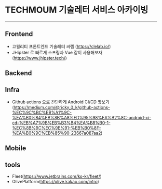 # TECHMOUM 기술레터 서비스 아카이빙

---

## Frontend

- 고퀄리티 프론트엔드 기술레터 씨렙 (https://clelab.io/)
- JHipster 로 빠르게 스프링과 Vue 같이 사용해보자 (https://www.jhipster.tech/)

## Backend

## Infra

- Github actions 으로 간단하게 Android CI/CD 맛보기 (https://medium.com/@ricky_0_k/github-actions-%EC%9C%BC%EB%A1%9C-%EA%B0%84%EB%8B%A8%ED%95%98%EA%B2%8C-android-ci-cd-%EB%A7%9B%EB%B3%B4%EA%B8%B0-1-%EC%8B%9C%EC%9E%91-%EB%B0%8F-%EA%B0%9C%EB%85%90-23667a087aa2)

## Mobile

## tools

- Fleet(https://www.jetbrains.com/ko-kr/fleet/)
- OlivePlatform(https://olive.kakao.com/intro)